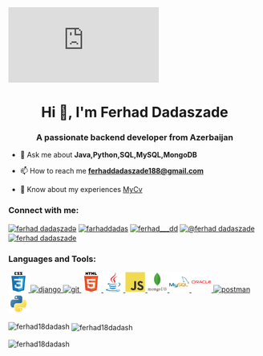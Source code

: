 [![Profil Başlığı](https://www.freepik.com/free-photo/abstract-glowing-flame-drops-electric-illumination-generative-ai_40936688.htm#query=design&position=0&from_view=keyword&track=sph&uuid=afc75a6a-80d0-45c6-9c0e-5b48ba72ece9)](https://media.licdn.com/dms/image/D4D16AQHJ8RbHOUDPcg/profile-displaybackgroundimage-shrink_350_1400/0/1673041150497?e=1715212800&v=beta&t=vhl-oyHru1q-kXqZkJQHpLzsWhnPsBI-El92CeSraic)
<h1 align="center">Hi 👋, I'm Ferhad Dadaszade</h1>
<h3 align="center">A passionate backend developer from Azerbaijan</h3>

- 💬 Ask me about **Java,Python,SQL,MySQL,MongoDB**

- 📫 How to reach me **ferhaddadaszade188@gmail.com**

- 📄 Know about my experiences [MyCv](https://bold.pro/my/farhad-dadaszade/487)

<h3 align="left">Connect with me:</h3>
<p align="left">
<a href="https://linkedin.com/in/fərhad dadaşzadə" target="blank"><img align="center" src="https://raw.githubusercontent.com/rahuldkjain/github-profile-readme-generator/master/src/images/icons/Social/linked-in-alt.svg" alt="fərhad dadaşzadə" height="30" width="40" /></a>
<a href="https://stackoverflow.com/users/farhaddadas" target="blank"><img align="center" src="https://raw.githubusercontent.com/rahuldkjain/github-profile-readme-generator/master/src/images/icons/Social/stack-overflow.svg" alt="farhaddadas" height="30" width="40" /></a>
<a href="https://instagram.com/ferhad___dd" target="blank"><img align="center" src="https://raw.githubusercontent.com/rahuldkjain/github-profile-readme-generator/master/src/images/icons/Social/instagram.svg" alt="ferhad___dd" height="30" width="40" /></a>
<a href="https://medium.com/@ferhad dadaszade" target="blank"><img align="center" src="https://raw.githubusercontent.com/rahuldkjain/github-profile-readme-generator/master/src/images/icons/Social/medium.svg" alt="@ferhad dadaszade" height="30" width="40" /></a>
<a href="https://www.hackerrank.com/ferhad dadaszade" target="blank"><img align="center" src="https://raw.githubusercontent.com/rahuldkjain/github-profile-readme-generator/master/src/images/icons/Social/hackerrank.svg" alt="ferhad dadaszade" height="30" width="40" /></a>
</p>

<h3 align="left">Languages and Tools:</h3>
<p align="left"> <a href="https://www.w3schools.com/css/" target="_blank" rel="noreferrer"> <img src="https://raw.githubusercontent.com/devicons/devicon/master/icons/css3/css3-original-wordmark.svg" alt="css3" width="40" height="40"/> </a> <a href="https://www.djangoproject.com/" target="_blank" rel="noreferrer"> <img src="https://cdn.worldvectorlogo.com/logos/django.svg" alt="django" width="40" height="40"/> </a> <a href="https://git-scm.com/" target="_blank" rel="noreferrer"> <img src="https://www.vectorlogo.zone/logos/git-scm/git-scm-icon.svg" alt="git" width="40" height="40"/> </a> <a href="https://www.w3.org/html/" target="_blank" rel="noreferrer"> <img src="https://raw.githubusercontent.com/devicons/devicon/master/icons/html5/html5-original-wordmark.svg" alt="html5" width="40" height="40"/> </a> <a href="https://www.java.com" target="_blank" rel="noreferrer"> <img src="https://raw.githubusercontent.com/devicons/devicon/master/icons/java/java-original.svg" alt="java" width="40" height="40"/> </a> <a href="https://developer.mozilla.org/en-US/docs/Web/JavaScript" target="_blank" rel="noreferrer"> <img src="https://raw.githubusercontent.com/devicons/devicon/master/icons/javascript/javascript-original.svg" alt="javascript" width="40" height="40"/> </a> <a href="https://www.mongodb.com/" target="_blank" rel="noreferrer"> <img src="https://raw.githubusercontent.com/devicons/devicon/master/icons/mongodb/mongodb-original-wordmark.svg" alt="mongodb" width="40" height="40"/> </a> <a href="https://www.mysql.com/" target="_blank" rel="noreferrer"> <img src="https://raw.githubusercontent.com/devicons/devicon/master/icons/mysql/mysql-original-wordmark.svg" alt="mysql" width="40" height="40"/> </a> <a href="https://www.oracle.com/" target="_blank" rel="noreferrer"> <img src="https://raw.githubusercontent.com/devicons/devicon/master/icons/oracle/oracle-original.svg" alt="oracle" width="40" height="40"/> </a> <a href="https://postman.com" target="_blank" rel="noreferrer"> <img src="https://www.vectorlogo.zone/logos/getpostman/getpostman-icon.svg" alt="postman" width="40" height="40"/> </a> <a href="https://www.python.org" target="_blank" rel="noreferrer"> <img src="https://raw.githubusercontent.com/devicons/devicon/master/icons/python/python-original.svg" alt="python" width="40" height="40"/> </a> </p>

<p><img align="left" src="https://github-readme-stats.vercel.app/api/top-langs?username=ferhad18dadash&show_icons=true&locale=en&layout=compact" alt="ferhad18dadash" /></p>

<p>&nbsp;<img align="center" src="https://github-readme-stats.vercel.app/api?username=ferhad18dadash&show_icons=true&locale=en" alt="ferhad18dadash" /></p>

<p><img align="center" src="https://github-readme-streak-stats.herokuapp.com/?user=ferhad18dadash&" alt="ferhad18dadash" /></p>

